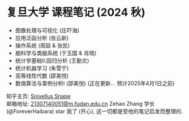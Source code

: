 # 复旦大学 课程笔记 (2024 秋)

- 图像处理与可视化 (庄吓海)
- 应用泛函分析 (张云新)
- 操作系统 (周喆 & 张凯)
- 脑科学与类脑系统 (于玉国 & 肖晓)
- 统计学基础Ⅱ:回归分析 (王勤文)
- 统计机器学习 (朱雪宁)
- 高等线性代数 (邵美悦)
- 数值算法与案例分析Ⅰ (邵美悦) (正在更新... 预计2025年4月1日之前)

知乎主页: [Snivellus Snape](https://www.zhihu.com/people/ycy-hbp)  
邮箱地址: 21307140051@m.fudan.edu.cn
Zehao Zhang 学长 (@ForeverHaibara) star 我了 (开心), 这一切都是受他的笔记启发而整理的. 
